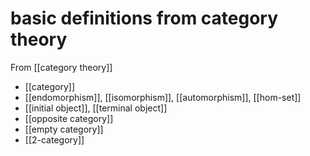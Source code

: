 # basic definitions from category theory
From [[category theory]]

- [[category]]
- [[endomorphism]], [[isomorphism]], [[automorphism]], [[hom-set]]
- [[initial object]], [[terminal object]]
- [[opposite category]]
- [[empty category]]
- [[2-category]]